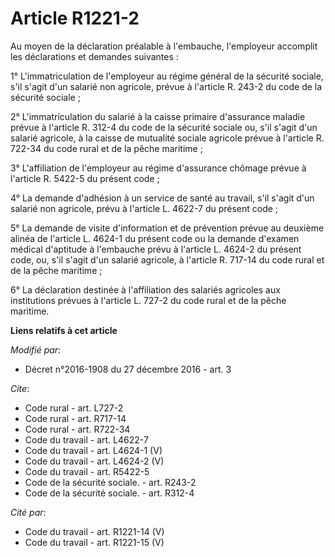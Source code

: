# Article R1221-2

Au moyen de la déclaration préalable à l'embauche, l'employeur accomplit les déclarations et demandes suivantes : 

1° L'immatriculation de l'employeur au régime général de la sécurité sociale, s'il s'agit d'un salarié non agricole, prévue à
l'article R. 243-2 du code de la sécurité sociale ; 

2° L'immatriculation du salarié à la caisse primaire d'assurance maladie prévue à l'article R. 312-4 du code de la sécurité
sociale ou, s'il s'agit d'un salarié agricole, à la caisse de mutualité sociale agricole prévue à l'article R. 722-34 du code
rural et de la pêche maritime ; 

3° L'affiliation de l'employeur au régime d'assurance chômage prévue à l'article R. 5422-5 du présent code ; 

4° La demande d'adhésion à un service de santé au travail, s'il s'agit d'un salarié non agricole, prévu à l'article L. 4622-7
du présent code ; 

5° La demande de visite d'information et de prévention prévue au deuxième alinéa de l'article L. 4624-1 du présent code ou la
demande d'examen médical d'aptitude à l'embauche prévu à l'article L. 4624-2 du présent code, ou, s'il s'agit d'un salarié
agricole, à l'article R. 717-14 du code rural et de la pêche maritime ; 

6° La déclaration destinée à l'affiliation des salariés agricoles aux institutions prévues à l'article L. 727-2 du code rural
et de la pêche maritime.

**Liens relatifs à cet article**

_Modifié par_:

  - Décret n°2016-1908 du 27 décembre 2016 - art. 3

_Cite_:

  - Code rural - art. L727-2
  - Code rural - art. R717-14
  - Code rural - art. R722-34
  - Code du travail - art. L4622-7
  - Code du travail - art. L4624-1 (V)
  - Code du travail - art. L4624-2 (V)
  - Code du travail - art. R5422-5
  - Code de la sécurité sociale. - art. R243-2
  - Code de la sécurité sociale. - art. R312-4

_Cité par_:

  - Code du travail - art. R1221-14 (V)
  - Code du travail - art. R1221-15 (V)
